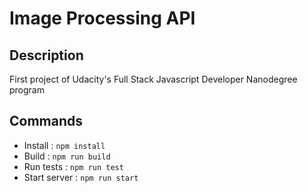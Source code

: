 # Image Processing API

## Description

First project of Udacity's Full Stack Javascript Developer Nanodegree program

## Commands

- Install : `npm install `
- Build : `npm run build `
- Run tests : `npm run test `
- Start server : `npm run start `
